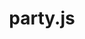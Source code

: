 ---
git: https://github.com/yiliansource/party-js
logohandle: js_party
sort: partyjs
title: party.js
website: https://party.js.org/
---